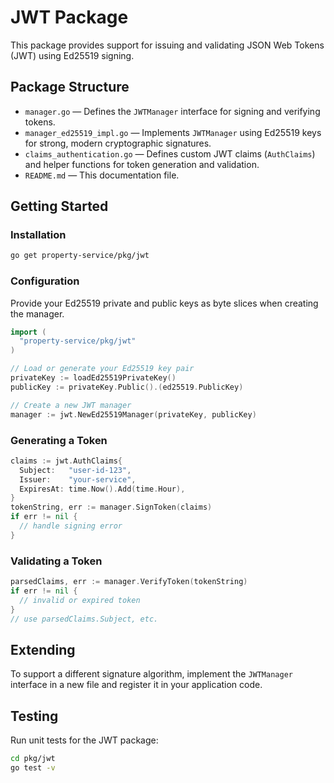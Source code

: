 # JWT Package

This package provides support for issuing and validating JSON Web Tokens (JWT) using Ed25519 signing.

## Package Structure

- `manager.go` &mdash; Defines the `JWTManager` interface for signing and verifying tokens.
- `manager_ed25519_impl.go` &mdash; Implements `JWTManager` using Ed25519 keys for strong, modern cryptographic signatures.
- `claims_authentication.go` &mdash; Defines custom JWT claims (`AuthClaims`) and helper functions for token generation and validation.
- `README.md` &mdash; This documentation file.

## Getting Started

### Installation

```bash
go get property-service/pkg/jwt
```

### Configuration

Provide your Ed25519 private and public keys as byte slices when creating the manager.

```go
import (
  "property-service/pkg/jwt"
)

// Load or generate your Ed25519 key pair
privateKey := loadEd25519PrivateKey()
publicKey := privateKey.Public().(ed25519.PublicKey)

// Create a new JWT manager
manager := jwt.NewEd25519Manager(privateKey, publicKey)
```

### Generating a Token

```go
claims := jwt.AuthClaims{
  Subject:   "user-id-123",
  Issuer:    "your-service",
  ExpiresAt: time.Now().Add(time.Hour),
}
tokenString, err := manager.SignToken(claims)
if err != nil {
  // handle signing error
}
```

### Validating a Token

```go
parsedClaims, err := manager.VerifyToken(tokenString)
if err != nil {
  // invalid or expired token
}
// use parsedClaims.Subject, etc.
```

## Extending

To support a different signature algorithm, implement the `JWTManager` interface in a new file and register it in your application code.

## Testing

Run unit tests for the JWT package:

```bash
cd pkg/jwt
go test -v
```
